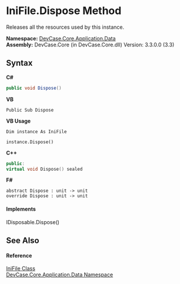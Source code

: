 # IniFile.Dispose Method 
 

Releases all the resources used by this instance.

**Namespace:**&nbsp;<a href="N_DevCase_Core_Application_Data">DevCase.Core.Application.Data</a><br />**Assembly:**&nbsp;DevCase.Core (in DevCase.Core.dll) Version: 3.3.0.0 (3.3)

## Syntax

**C#**<br />
``` C#
public void Dispose()
```

**VB**<br />
``` VB
Public Sub Dispose
```

**VB Usage**<br />
``` VB Usage
Dim instance As IniFile

instance.Dispose()
```

**C++**<br />
``` C++
public:
virtual void Dispose() sealed
```

**F#**<br />
``` F#
abstract Dispose : unit -> unit 
override Dispose : unit -> unit 
```


#### Implements
IDisposable.Dispose()<br />

## See Also


#### Reference
<a href="T_DevCase_Core_Application_Data_IniFile">IniFile Class</a><br /><a href="N_DevCase_Core_Application_Data">DevCase.Core.Application.Data Namespace</a><br />
